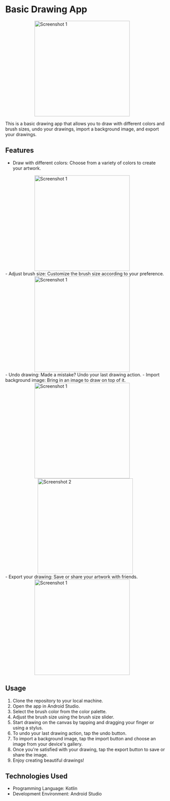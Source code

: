# Basic Drawing App

<div style="display:flex; flex-wrap:wrap; justify-content:center;">
  <img src="drawingAppSS1.png" alt="Screenshot 1" width="300" style="margin-right: 20px;">
</div>

This is a basic drawing app that allows you to draw with different colors and brush sizes, undo your drawings, import a background image, and export your drawings.

## Features

- Draw with different colors: Choose from a variety of colors to create your artwork.
<div style="display:flex; flex-wrap:wrap; justify-content:center;">
  <img src="drawingAppSS2.png" alt="Screenshot 1" width="300" style="margin-right: 20px;">
</div>
- Adjust brush size: Customize the brush size according to your preference. 
<div style="display:flex; flex-wrap:wrap; justify-content:center;">
  <img src="drawingAppSS6.png" alt="Screenshot 1" width="300" style="margin-right: 20px;">
</div>
- Undo drawing: Made a mistake? Undo your last drawing action.
- Import background image: Bring in an image to draw on top of it.
<div style="display:flex; flex-wrap:wrap; justify-content:center;">
  <img src="drawingAppSS4.png" alt="Screenshot 1" width="300" style="margin-right: 20px;">
  <img src="drawingAppSS4.png" alt="Screenshot 2" width="300">
</div>
- Export your drawing: Save or share your artwork with friends.
<div style="display:flex; flex-wrap:wrap; justify-content:center;">
  <img src="drawingAppSS3.png" alt="Screenshot 1" width="300" style="margin-right: 20px;">
</div>

## Usage

1. Clone the repository to your local machine.
2. Open the app in Android Studio.
3. Select the brush color from the color palette.
4. Adjust the brush size using the brush size slider.
5. Start drawing on the canvas by tapping and dragging your finger or using a stylus.
6. To undo your last drawing action, tap the undo button.
7. To import a background image, tap the import button and choose an image from your device's gallery.
8. Once you're satisfied with your drawing, tap the export button to save or share the image.
9. Enjoy creating beautiful drawings!

## Technologies Used

- Programming Language: Kotlin
- Development Environment: Android Studio
